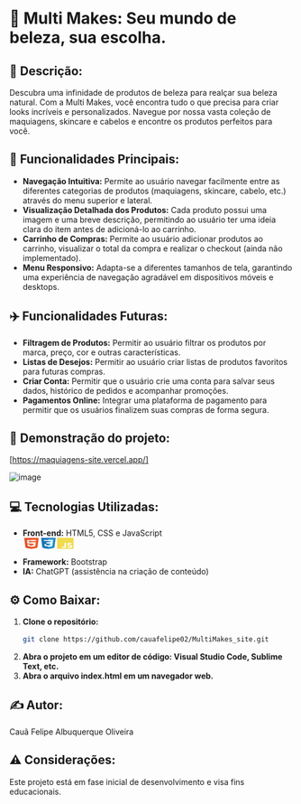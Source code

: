 # 💄 Multi Makes: Seu mundo de beleza, sua escolha.

## 📑 Descrição:
Descubra uma infinidade de produtos de beleza para realçar sua beleza natural. 
Com a Multi Makes, você encontra tudo o que precisa para criar looks incríveis e personalizados. 
Navegue por nossa vasta coleção de maquiagens, skincare e cabelos e encontre os produtos perfeitos para você.

## 📌 Funcionalidades Principais:
* **Navegação Intuitiva:** Permite ao usuário navegar facilmente entre as diferentes categorias de produtos (maquiagens, skincare, cabelo, etc.) através do menu superior e lateral.
* **Visualização Detalhada dos Produtos:** Cada produto possui uma imagem e uma breve descrição, permitindo ao usuário ter uma ideia clara do item antes de adicioná-lo ao carrinho.
* **Carrinho de Compras:** Permite ao usuário adicionar produtos ao carrinho, visualizar o total da compra e realizar o checkout (ainda não implementado).
* **Menu Responsivo:** Adapta-se a diferentes tamanhos de tela, garantindo uma experiência de navegação agradável em dispositivos móveis e desktops.

## ✈️ Funcionalidades Futuras:
* **Filtragem de Produtos:** Permitir ao usuário filtrar os produtos por marca, preço, cor e outras características.
* **Listas de Desejos:** Permitir ao usuário criar listas de produtos favoritos para futuras compras.
* **Criar Conta:** Permitir que o usuário crie uma conta para salvar seus dados, histórico de pedidos e acompanhar promoções.
* **Pagamentos Online:** Integrar uma plataforma de pagamento para permitir que os usuários finalizem suas compras de forma segura.

## 👀 Demonstração do projeto:
[https://maquiagens-site.vercel.app/]

![image](https://github.com/user-attachments/assets/916adf40-a05a-486f-849d-06b52ea545c3)

## 💻 Tecnologias Utilizadas:
* **Front-end:** HTML5, CSS e JavaScript<div style="display: flex">
  <img align="center" alt="Cauã-HTML" height="20" width="30" src="https://raw.githubusercontent.com/devicons/devicon/master/icons/html5/html5-original.svg">
  <img align="center" alt="Cauã-CSS" height="20" width="30" src="https://raw.githubusercontent.com/devicons/devicon/master/icons/css3/css3-original.svg">
  <img align="center" alt="Cauã-Js" height="20" width="30" src="https://raw.githubusercontent.com/devicons/devicon/master/icons/javascript/javascript-plain.svg">
</div>

* **Framework:** Bootstrap
* **IA:** ChatGPT (assistência na criação de conteúdo)

## ⚙ Como Baixar:
1. **Clone o repositório:**
   ```bash
   git clone https://github.com/cauafelipe02/MultiMakes_site.git
2. **Abra o projeto em um editor de código: Visual Studio Code, Sublime Text, etc.**
3. **Abra o arquivo index.html em um navegador web.**

## ✍ Autor:
Cauã Felipe Albuquerque Oliveira

## ⚠️ Considerações:
Este projeto está em fase inicial de desenvolvimento e visa fins educacionais.
